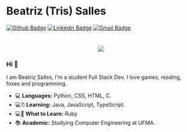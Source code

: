 # Beatriz (Tris) Salles
[![Github Badge](https://img.shields.io/badge/-Github-000?style=flat-square&logo=Github&logoColor=white&link=https://github.com/JoyceQuerubino)](https://github.com/3salles)
[![Linkedin Badge](https://img.shields.io/badge/-LinkedIn-blue?style=flat-square&logo=Linkedin&logoColor=white&link=https://www.linkedin.com/in/joyce-querubino/)](https://www.linkedin.com/in/beatriz-salles-b701a31a6/)
[![Gmail Badge](https://img.shields.io/badge/-Gmail-c14438?style=flat-square&logo=Gmail&logoColor=white&link=mailto:joycequerubino5@gmail.com)](mailto:beatrizsallesss@gmail.com)

<h1 align="center">
  <img src ="https://piskel-imgstore-b.appspohttps://piskel-imgstore-b.appspot.com/img/845fd12e-d136-11ea-92e0-3da6918edaad.gif">
</h1>

<h3> Hi 👋 </h3>
I am Beatriz Salles, I'm a student Full Stack Dev. I love games, reading, foxes and programming.

- 💻 **Languages:** Python, CSS, HTML, C.
- 💻⏰ **Learning:** Java, JavaScript, TypeScript.
- 💻🎯 **What to Learn:** Ruby 
- 📚 **Academic:** Studying Computer Engineering at UFMA.


